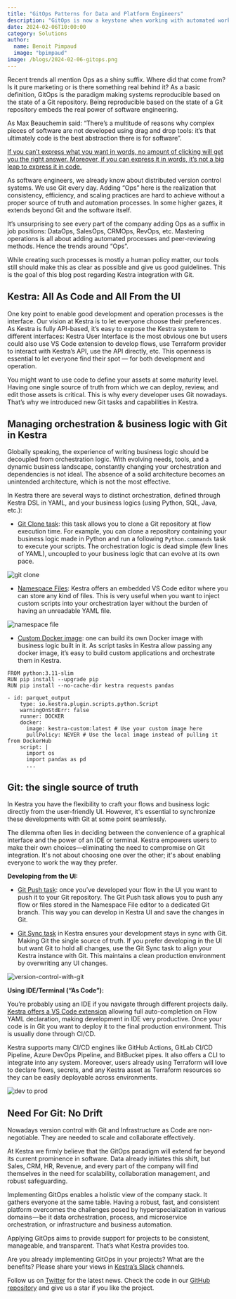 ```yaml
---
title: "GitOps Patterns for Data and Platform Engineers"
description: "GitOps is now a keystone when working with automated workflows"
date: 2024-02-06T10:00:00
category: Solutions
author:
  name: Benoit Pimpaud
  image: "bpimpaud"
image: /blogs/2024-02-06-gitops.png
---
```


Recent trends all mention Ops as a shiny suffix. Where did that come from? Is it pure marketing or is there something real behind it?
As a basic definition, GitOps is the paradigm making systems reproducible based on the state of a Git repository.
Being reproducible based on the state of a Git repository embeds the real power of software engineering.

As Max Beauchemin said: “There’s a multitude of reasons why complex pieces of software are not developed using drag and drop tools: it’s that ultimately code is the best abstraction there is for software”.

[If you can’t express what you want in words, no amount of clicking will get you the right answer. Moreover, if you can express it in words, it’s not a big leap to express it in code.](https://twitter.com/jsylvest/status/1703207785335288086)

As software engineers, we already know about distributed version control systems. We use Git every day.
Adding “Ops” here is the realization that consistency, efficiency, and scaling practices are hard to achieve without a proper source of truth and automation processes. In some higher gazes, it extends beyond Git and the software itself.

It’s unsurprising to see every part of the company adding Ops as a suffix in job positions: DataOps, SalesOps, CRMOps, RevOps, etc. Mastering operations is all about adding automated processes and peer-reviewing methods. Hence the trends around “Ops”.

While creating such processes is mostly a human policy matter, our tools still should make this as clear as possible and give us good guidelines.
This is the goal of this blog post regarding Kestra integration with Git.


## Kestra: All As Code and All From the UI

One key point to enable good development and operation processes is the interface. Our vision at Kestra is to let everyone choose their preferences. As Kestra is fully API-based, it’s easy to expose the Kestra system to different interfaces: Kestra User Interface is the most obvious one but users could also use VS Code extension to develop flows, use Terraform provider to interact with Kestra’s API, use the API directly, etc.
This openness is essential to let everyone find their spot — for both development and operation.

You might want to use code to define your assets at some maturity level. Having one single source of truth from which we can deploy, review, and edit those assets is critical.
This is why every developer uses Git nowadays.
That’s why we introduced new Git tasks and capabilities in Kestra.


## Managing orchestration & business logic with Git in Kestra

Globally speaking, the experience of writing business logic should be decoupled from orchestration logic. With evolving needs, tools, and a dynamic business landscape, constantly changing your orchestration and dependencies is not ideal. The absence of a solid architecture becomes an unintended architecture, which is not the most effective.

In Kestra there are several ways to distinct orchestration, defined through Kestra DSL in YAML, and your business logics (using Python, SQL, Java, etc.):


- [Git Clone task](https://kestra.io/plugins/plugin-git/tasks/io.kestra.plugin.git.clone): this task allows you to clone a Git repository at flow execution time. For example, you can clone a repository containing your business logic made in Python and run a following `Python.commands` task to execute your scripts. The orchestration logic is dead simple (few lines of YAML), uncoupled to your business logic that can evolve at its own pace.

![git clone](/blogs/2024-02-06-gitops/git-clone.png)


- [Namespace Files](https://kestra.io/docs/developer-guide/namespace-files): Kestra offers an embedded VS Code editor where you can store any kind of files. This is very useful when you want to inject custom scripts into your orchestration layer without the burden of having an unreadable YAML file.

![namespace file](/blogs/2024-02-06-gitops/namespace-file.png)


- [Custom Docker image](https://kestra.io/docs/developer-guide/scripts/custom-docker-image): one can build its own Docker image with business logic built in it. As script tasks in Kestra allow passing any docker image, it’s easy to build custom applications and orchestrate them in Kestra.

```
FROM python:3.11-slim
RUN pip install --upgrade pip
RUN pip install --no-cache-dir kestra requests pandas
```

```
- id: parquet_output
    type: io.kestra.plugin.scripts.python.Script
    warningOnStdErr: false
    runner: DOCKER
    docker:
      image: kestra-custom:latest # Use your custom image here
      pullPolicy: NEVER # Use the local image instead of pulling it from DockerHub
    script: |
      import os
      import pandas as pd
      ...
```

## Git: the single source of truth

In Kestra you have the flexibility to craft your flows and business logic directly from the user-friendly UI. However, it's essential to synchronize these developments with Git at some point seamlessly. 

The dilemma often lies in deciding between the convenience of a graphical interface and the power of an IDE or terminal. Kestra empowers users to make their own choices—eliminating the need to compromise on Git integration. It's not about choosing one over the other; it's about enabling everyone to work the way they prefer.

**Developing from the UI:**

- [Git Push task](https://kestra.io/plugins/plugin-git/tasks/io.kestra.plugin.git.push): once you’ve developed your flow in the UI you want to push it to your Git repository. The Git Push task allows you to push any flow or files stored in the Namespace File editor to a dedicated Git branch. This way you can develop in Kestra UI and save the changes in Git.

- [Git Sync task](https://kestra.io/plugins/plugin-git/tasks/io.kestra.plugin.git.sync) in Kestra ensures your development stays in sync with Git. Making Git the single source of truth. If you prefer developing in the UI but want Git to hold all changes, use the Git Sync task to align your Kestra instance with Git. This maintains a clean production environment by overwriting any UI changes.

![version-control-with-git](/blogs/2024-02-06-gitops/version-control-with-git.png)

**Using IDE/Terminal (“As Code”):**

You’re probably using an IDE if you navigate through different projects daily. [Kestra offers a VS Code extension](https://marketplace.visualstudio.com/items?itemName=kestra-io.kestra) allowing full auto-completion on Flow YAML declaration, making development in IDE very productive.
Once your code is in Git you want to deploy it to the final production environment. This is usually done through CI/CD.

Kestra supports many CI/CD engines like GitHub Actions, GitLab CI/CD Pipeline, Azure DevOps Pipeline, and BitBucket pipes. It also offers a CLI to integrate into any system.
Moreover, users already using Terraform will love to declare flows, secrets, and any Kestra asset as Terraform resources so they can be easily deployable across environments.

![dev to prod](/blogs/2024-02-06-gitops/dev-to-prod.png)

## Need For Git: No Drift

Nowadays version control with Git and Infrastructure as Code are non-negotiable. They are needed to scale and collaborate effectively.

At Kestra we firmly believe that the GitOps paradigm will extend far beyond its current prominence in software. Data already initiates this shift, but Sales, CRM, HR, Revenue, and every part of the company will find themselves in the need for scalability, collaboration management, and robust safeguarding.

Implementing GitOps enables a holistic view of the company stack. It gathers everyone at the same table.
Having a robust, fast, and consistent platform overcomes the challenges posed by hyperspecialization in various domains — be it data orchestration, process, and microservice orchestration, or infrastructure and business automation.

Applying GitOps aims to provide support for projects to be consistent, manageable, and transparent. That’s what Kestra provides too.

Are you already implementing GitOps in your projects? What are the benefits?
Please share your views in [Kestra’s Slack](https://kestra.io/slack) channels.

Follow us on [Twitter](https://twitter.com/kestra_io) for the latest news. Check the code in our [GitHub repository](https://github.com/kestra-io/kestra) and give us a star if you like the project.
